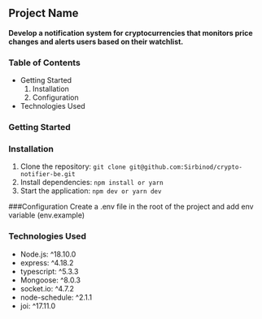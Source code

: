 ## Project Name

**Develop a notification system for cryptocurrencies that monitors price changes and alerts users based on their watchlist.**

### Table of Contents

* Getting Started
   1. Installation
   2. Configuration
* Technologies Used


### Getting Started

### Installation

1. Clone the repository: `git clone git@github.com:Sirbinod/crypto-notifier-be.git`
2. Install dependencies: `npm install or yarn`
3. Start the application: `npm dev or yarn dev`

###Configuration
Create a .env file in the root of the project and add env variable (env.example)

### Technologies Used

* Node.js: ^18.10.0
* express: ^4.18.2
* typescript: ^5.3.3
* Mongoose: ^8.0.3
* socket.io: ^4.7.2
* node-schedule: ^2.1.1
* joi: ^17.11.0

